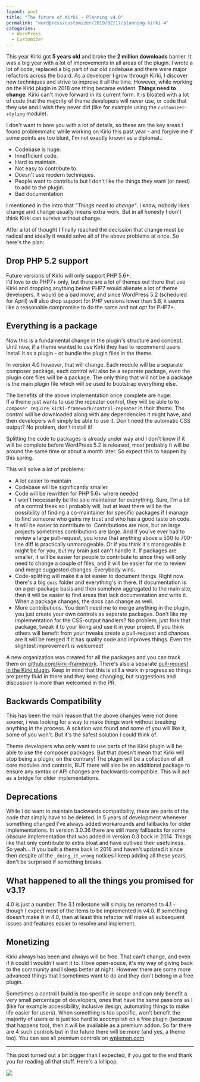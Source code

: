 ```yaml
---
layout: post
title: "The future of Kirki - Planning v4.0"
permalink: "wordpress/customizer/2019/02/17/planning-kirki-4"
categories:
  - WordPress
  - Customizer
---
```


This year Kirki got **5 years old** and broke the **2 million downloads** barrier.
It was a big year with a lot of improvements in all areas of the plugin.
I wrote a lot of code, replaced a big part of our old codebase and there were major refactors across the board. As a developer I grow through Kirki, I discover new techniques and strive to improve it all the time.
However, while working on the Kirki plugin in 2018 one thing became evident. **Things need to change**. Kirki can't move forward in its current form. It is bloated with a lot of code that the majority of theme developers will never use, or code that they use and I wish they never did (like for example using the `customizer-styling` module).

I don't want to bore you with a lot of details, so these are the key areas I found problemmatic while working on Kirki this past year - and forgive me if some points are too blunt, I'm not exactly known as a diplomat.:

* Codebase is huge.
* Innefficient code.
* Hard to maintain.
* Not easy to contribute to.
* Doesn't use modern techniques.
* People want to contribute but I don't like the things they want (or need) to add to the plugin.
* Bad documentation

I mentioned in the intro that _"Things need to change"_. I know, nobody likes change and change usually means extra work. But in all honesty I don't think Kirki can survive without change.

After a lot of thought I finally reached the decission that change must be radical and ideally it would solve all of the above problems at once. So here's the plan:

## Drop PHP 5.2 support

Future versions of Kirki will only support PHP 5.6+.  
I'd love to do PHP7+ only, but there are a lot of themes out there that use Kirki and dropping anything below PHP7 would alienate a lot of theme developers. It would be a bad move, and since WordPress 5.2 (scheduled for April) will also drop support for PHP versions lower than 5.6, it seems like a reasonable compromise to do the same and not opt for PHP7+.

## Everything is a package

Now this is a fundamental change in the plugin's structure and concept. Until now, if a theme wanted to use Kirki they had to recommend users install it as a plugin - or bundle the plugin files in the theme.

In version 4.0 however, that will change. Each module will be a separate composer package, each control will also be a separate package, even the plugin core files will be a package. The only thing that will not be a package is the main plugin file which will be used to bootstrap everything else.

The benefits of the above implementation once complete are huge:  
If a theme just wants to use the repeater control, they will be able to to `composer require kirki-framework/control-repeater` in their theme. The control will be downloaded along with any dependencies it might have, and then developers will simply be able to use it. Don't need the automatic CSS output? No problem, don't install it!

Splitting the code to packages is already under way and I don't know if it will be complete before WordPress 5.2 is released, most probably it will be around the same time or about a month later. So expect this to happen by this spring.

This will solve a lot of problems:

* A lot easier to maintain
* Codebase will be significantly smaller
* Code will be rewritten for PHP 5.6+ where needed
* I won't necessarily be the sole maintainer for everything. Sure, I'm a bit of a control freak so I probably will, but at least there will be the possibility of finding a co-maintainer for specific packages if I manage to find someone who gains my trust and who has a good taste on code.
* It will be easier to contribute to. Contributions are nice, but on large projects sometimes contributions are large. And If you've ever had to review a large pull-request, you know that anything above a 500 to 700-line diff is practically unmanageable. Or if you think it's manageable it might be for you, but my brain just can't handle it. If packages are smaller, it will be easier for people to contribute to since they will only need to change a couple of files, and it will be easier for me to review and merge suggested changes. Everybody wins.
* Code-splitting will make it a lot easier to document things. Right now there's a big `docs` folder and everything's in there. If documentation is on a per-package basis and then somehow aggregated to the main site, then it will be easier to find areas that lack documentation and write it. When a package changes, the docs can change as well.
* More contributions. You don't need me to merge anything in the plugin, you just create your own controls as separate packages. Don't like my implementation for the CSS-output handlers? No problem, just fork that package, tweak it to your liking and use it in your project. If you think others will benefit from your tweaks create a pull-request and chances are it will be merged if it has quality code and improves things. Even the slightest improvement is welcomed!

A new organization was created for all the packages and you can track them on [github.com/kirki-framework](https://github.com/kirki-framework). There's also a separate [pull-request in the Kirki plugin](https://github.com/aristath/kirki/pull/2083). Keep in mind that this is still a work in progress so things are pretty fluid in there and they keep changing, but suggestions and discussion is more than welcomed in the PR.

## Backwards Compatibility

This has been the main reason that the above changes were not done sooner, i was looking for a way to make things work without breaking anything in the process. A solution was found and some of you will like it, some of you won't. But it's the safest solution I could think of.

Theme developers who only want to use parts of the Kirki plugin will be able to use the composer packages. But that doesn't mean that Kirki will stop being a plugin, on the contrary! The plugin will be a collection of all core modules and controls, BUT there will also be an additional package to ensure any syntax or API changes are backwards-compatible. This will act as a bridge for older implementations.

## Deprecations

While I do want to maintain backwards compatibility, there are parts of the code that simply have to be deleted. In 5 years of development whenever something changed I've always added workarounds and fallbacks for older implementations. In version 3.0.36 there are still many fallbacks for some obscure implementation that was added in version 0.3 back in 2014. Things like that only contribute to extra bloat and have outlived their usefulness.  
So yeah... If you built a theme back in 2016 and haven't updated it since then despite all the `_doing_it_wrong` notices I keep adding all these years, don't be surprised if something breaks.

## What happened to all the things you promised for v3.1?

4.0 is just a number. The 3.1 milestone will simply be renamed to 4.1 - though I expect most of the items to be implemented in v4.0. If something doesn't make it in 4.0, then at least this refactor will make all subsequent issues and features easier to resolve and implement.

## Monetizing

Kirki always has been and always will be free. That can't change, and even if it could I wouldn't want it to. I love open-souce, it's my way of giving back to the community and I sleep better at night. However there are some more advanced things that I sometimes want to do and they don't belong in a free plugin. 

Sometimes a control I build is too specific in scope and can only benefit a very small percentage of developers, ones that have the same passions as I (like for example accessibility, inclusive design, automating things to make life easier for users). When something is too specific, won't benefit the majority of users or is just too hard to accomplish on a free plugin (because that happens too), then it will be available as a premium addon. So far there are 4 such controls but in the future there will be more (and yes, a theme too). You can see all premium controls on [wplemon.com](https://wplemon.com/downloads/category/kirki-addons/).

------------------------------------------

This post turned out a bit bigger than I expected, if you got to the end thank you for reading all that stuff. Here's a lollipop. 

<img src="https://aristath.github.io/assets/article_images/lollipop.gif">